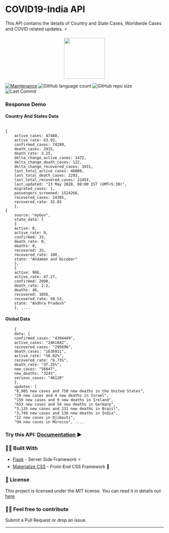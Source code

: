 # COVID19-India API
This API contains the details of Country and State Cases, Worldwide Cases and COVID related updates. ⚡



<p align="center"> <a href="https://covid-19-apis.postman.com/" target="_blank"><img src="https://raw.githubusercontent.com/iSumitBanik/COVID19-India-Data-API/master/static/img/postman.png" height=130px>
</a>

<br>
</p>

[![Maintenance](https://img.shields.io/badge/Maintained%3F-yes-green.svg)](https://github.com/iSumitBanik/COVID19-India-Data-API/graphs/commit-activity) ![GitHub language count](https://img.shields.io/github/languages/count/iSumitBanik/COVID19-India-Data-API) ![GitHub repo size](https://img.shields.io/github/repo-size/iSumitBanik/COVID19-India-Data-API) ![Last Commit](https://img.shields.io/github/last-commit/iSumitBanik/COVID19-India-Data-API)

### Response Demo
#### Country And States Data 
```

{
    active_cases: 47480,
    active_rate: 63.92,
    confirmed_cases: 74280,
    death_cases: 2415,
    death_rate: 3.25,
    delta_change_active_cases: 1472,
    delta_change_death_cases: 122,
    delta_change_recovered_cases: 1931,
    last_total_active_cases: 46008,
    last_total_death_cases: 2293,
    last_total_recovered_cases: 22454,
    last_updated: "13 May 2020, 08:00 IST (GMT+5:30)",
    migrated_cases: 1,
    passengers_screened: 1524266,
    recovered_cases: 24385,
    recovered_rate: 32.83
    },
{
    source: "myGov",
    state_data: [
    {
    active: 0,
    active_rate: 0,
    confirmed: 33,
    death_rate: 0,
    deaths: 0,
    recovered: 33,
    recovered_rate: 100,
    state: "Andaman and Nicobar"
    },
    {
    active: 988,
    active_rate: 47.27,
    confirmed: 2090,
    death_rate: 2.2,
    deaths: 46,
    recovered: 1056,
    recovered_rate: 50.53,
    state: "Andhra Pradesh"
    }, ....
```

#### Global Data
```
    {
    data: {
    confirmed_cases: "4394449",
    active_cases: "2461842",
    recovered_cases: "295696",
    death_cases: "1636911",
    active_rate: "56.02%",
    recovered_rate: "6.73%",
    death_rate: "37.25%",
    new_cases: "56847",
    new_deaths: "3245",
    serious_cases: "46120"
    },
    updates: [
    "8,985 new cases and 750 new deaths in the United States",
    "19 new cases and 4 new deaths in Israel",
    "159 new cases and 9 new deaths in Ireland",
    "653 new cases and 54 new deaths in Germany",
    "3,135 new cases and 231 new deaths in Brazil",
    "3,749 new cases and 136 new deaths in India",
    "12 new cases in Djibouti",
    "94 new cases in Morocco", ....
```

### Try this API: [Documentation](https://covid-19india-api.herokuapp.com/) ▶

### ✍🏻 Built With
* [Flask](https://flask.palletsprojects.com/en/1.1.x/) - Server Side Framework ⚡
* [Materialize CSS](materializecss.com) - Front-End CSS Framework 🎨

### 📜 License 
This project is licensed under the MIT license. You can read it in details out [here](https://github.com/iSumitBanik/COVID19-India-Data-API/blob/master/LICENSE)

### 🤝🏻 Feel free to contribute
Submit a Pull Request or drop an issue.

______________________________________________________________________________________________________________________________________
